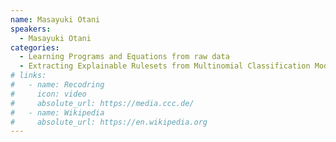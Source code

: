 ```yaml
---
name: Masayuki Otani
speakers:
  - Masayuki Otani
categories:
  - Learning Programs and Equations from raw data
  - Extracting Explainable Rulesets from Multinomial Classification Model Using Answer Set Programming
# links:
#   - name: Recodring
#     icon: video
#     absolute_url: https://media.ccc.de/
#   - name: Wikipedia
#     absolute_url: https://en.wikipedia.org
---
```

